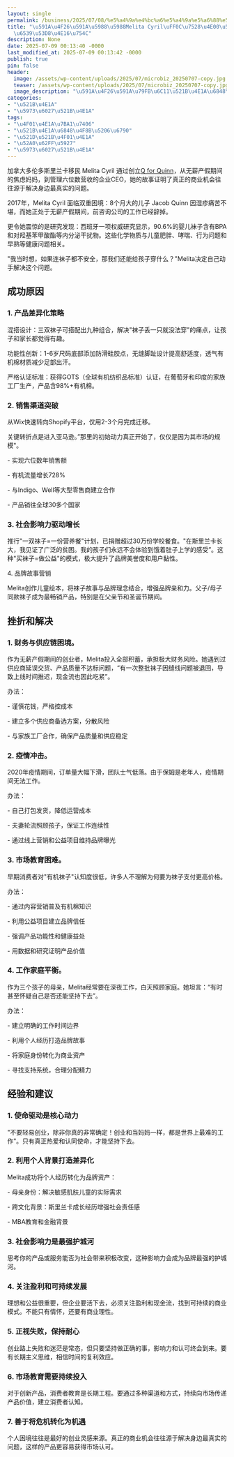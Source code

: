 ```yaml
---
layout: single
permalink: /business/2025/07/08/%e5%a4%9a%e4%bc%a6%e5%a4%9a%e5%a6%88%e5%a6%88melita-cyril%ef%bc%8c%e7%94%a8%e4%b8%80%e5%8f%8c%e8%a2%9c%e5%ad%90%e6%94%b9%e5%8f%98%e4%b8%96%e7%95%8c/
title: "\u591A\u4F26\u591A\u5988\u5988Melita Cyril\uFF0C\u7528\u4E00\u53CC\u889C\u5B50\
  \u6539\u53D8\u4E16\u754C"
description: None
date: 2025-07-09 00:13:40 -0000
last_modified_at: 2025-07-09 00:13:42 -0000
publish: true
pin: false
header:
  image: /assets/wp-content/uploads/2025/07/microbiz_20250707-copy.jpg
  teaser: /assets/wp-content/uploads/2025/07/microbiz_20250707-copy.jpg
  image_description: "\u591A\u4F26\u591A\u79FB\u6C11\u521B\u4E1A\u6848\u4F8B"
categories:
- "\u521B\u4E1A"
- "\u5973\u6027\u521B\u4E1A"
tags:
- "\u4F01\u4E1A\u7BA1\u7406"
- "\u521B\u4E1A\u6848\u4F8B\u5206\u6790"
- "\u521D\u521B\u4F01\u4E1A"
- "\u52A0\u62FF\u5927"
- "\u5973\u6027\u521B\u4E1A"
---
```

加拿大多伦多斯里兰卡移民 Melita Cyril 通过创立[Q for Quinn](https://www.qforquinn.com)，从无薪产假期间的焦虑妈妈，到管理六位数营收的企业CEO，她的故事证明了真正的商业机会往往源于解决身边最真实的问题。

2017年，Melita Cyril 面临双重困境：8个月大的儿子 Jacob Quinn 因湿疹痛苦不堪，而她正处于无薪产假期间，前咨询公司的工作已经辞掉。

更令她震惊的是研究发现：西班牙一项权威研究显示，90.6%的婴儿袜子含有BPA和对羟基苯甲酸酯等内分泌干扰物。这些化学物质与儿童肥胖、哮喘、行为问题和早熟等健康问题相关。

"我当时想，如果连袜子都不安全，那我们还能给孩子穿什么？"Melita决定自己动手解决这个问题。

## 成功原因

### 1\. 产品差异化策略

混搭设计：三双袜子可搭配出九种组合，解决"袜子丢一只就没法穿"的痛点，让孩子和家长都觉得有趣。

功能性创新：1-6岁尺码底部添加防滑硅胶点，无缝脚趾设计提高舒适度，透气有机棉材质减少足部出汗。

严格认证标准：获得GOTS（全球有机纺织品标准）认证，在葡萄牙和印度的家族工厂生产，产品含98%+有机棉。

### 2\. 销售渠道突破

从Wix快速转向Shopify平台，仅用2-3个月完成迁移。

关键转折点是进入亚马逊。”那里的初始动力真正开始了，仅仅是因为其市场的规模"。

\- 实现六位数年销售额

\- 有机流量增长728%

\- 与Indigo、Well等大型零售商建立合作

\- 产品销往全球30多个国家

### 3\. 社会影响力驱动增长

推行"一双袜子=一份营养餐"计划，已捐赠超过30万份学校餐食。"在斯里兰卡长大，我见证了广泛的贫困。我的孩子们永远不会体验到饿着肚子上学的感受”。这种"买袜子=做公益"的模式，极大提升了品牌美誉度和用户黏性。

4\. 品牌故事营销

Melita创作儿童绘本，将袜子故事与品牌理念结合，增强品牌亲和力。父子/母子同款袜子成为最畅销产品，特别是在父亲节和圣诞节期间。

## 挫折和解决

### 1\. 财务与供应链困境。

作为无薪产假期间的创业者，Melita投入全部积蓄，承担极大财务风险。她遇到过供应商延误交货、产品质量不达标问题，“有一次整批袜子因缝线问题被退回，导致上线时间推迟，现金流也因此吃紧”。

办法：

\- 谨慎花钱，严格控成本

\- 建立多个供应商备选方案，分散风险

\- 与家族工厂合作，确保产品质量和供应稳定

### 2\. 疫情冲击。

2020年疫情期间，订单量大幅下滑，团队士气低落。由于保姆是老年人，疫情期间无法工作。

办法：

\- 自己打包发货，降低运营成本

\- 夫妻轮流照顾孩子，保证工作连续性

\- 通过线上营销和公益项目维持品牌曝光

### 3\. 市场教育困难。

早期消费者对"有机袜子"认知度很低，许多人不理解为何要为袜子支付更高价格。

办法：

\- 通过内容营销普及有机棉知识

\- 利用公益项目建立品牌信任

\- 强调产品功能性和健康益处

\- 用数据和研究证明产品价值

### 4\. 工作家庭平衡。

作为三个孩子的母亲，Melita经常要在深夜工作，白天照顾家庭。她坦言：“有时甚至怀疑自己是否还能坚持下去”。

办法：

\- 建立明确的工作时间边界

\- 利用个人经历打造品牌故事

\- 将家庭身份转化为商业资产

\- 寻找支持系统，合理分配精力

## 经验和建议

### 1\. 使命驱动是核心动力

"不要轻易创业，除非你真的非常确定！创业和当妈妈一样，都是世界上最难的工作"。只有真正热爱和认同使命，才能坚持下去。

### 2\. 利用个人背景打造差异化

Melita成功将个人经历转化为品牌资产：

\- 母亲身份：解决敏感肌肤儿童的实际需求

\- 跨文化背景：斯里兰卡成长经历增强社会责任感

\- MBA教育和金融背景

### 3\. 社会影响力是最强护城河

思考你的产品或服务能否为社会带来积极改变，这种影响力会成为品牌最强的护城河。

### 4\. 关注盈利和可持续发展

理想和公益很重要，但企业要活下去，必须关注盈利和现金流，找到可持续的商业模式。不能只有情怀，还要有商业理性。

### 5\. 正视失败，保持耐心

创业路上失败和迷茫是常态，但只要坚持做正确的事，影响力和认可终会到来。要有长期主义思维，相信时间的复利效应。

### 6\. 市场教育需要持续投入

对于创新产品，消费者教育是长期工程。要通过多种渠道和方式，持续向市场传递产品价值，建立消费者认知。

### 7\. 善于将危机转化为机遇

个人困境往往是最好的创业灵感来源。真正的商业机会往往源于解决身边最真实的问题，这样的产品更容易获得市场认可。
